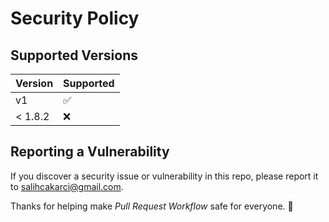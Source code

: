# Security Policy

## Supported Versions


| Version | Supported          |
| ------- | ------------------ |
| v1      | :white_check_mark: |
| < 1.8.2   | :x:                |

## Reporting a Vulnerability

If you discover a security issue or vulnerability in this repo, please report it to salihcakarci@gmail.com. 

Thanks for helping make *Pull Request Workflow* safe for everyone. 🦺


